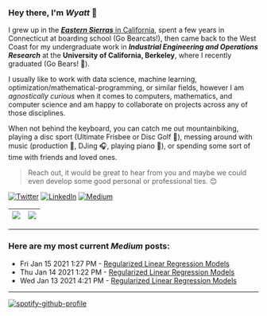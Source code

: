 ### Hey there, I'm ***Wyatt*** 👋

I grew up in the [***Eastern Sierras***  in California](https://goo.gl/maps/LGFQESQJ6krn6SzM6), spent a few years in Connecticut at boarding school (Go Bearcats!), then came back to the West Coast for my undergraduate work in ***Industrial Engineering and Operations Research*** at the **University of California, Berkeley**, where I recently graduated (Go Bears! 🐻).

I usually like to work with data science, machine learning, optimization/mathematical-programming, or similar fields, however I am *agnostically curious* when it comes to computers, mathematics, and computer science and am happy to collaborate on projects across any of those disciplines. 

When not behind the keyboard, you can catch me out mountainbiking, playing a disc sport (Ultimate Frisbee or Disc Golf 🥏), messing around with music (production 🎼, DJing 🎧, playing piano 🎹), or spending some sort of time with friends and loved ones. 

 > Reach out, it would be great to hear from you and maybe we could even develop some good personal or professional ties. 😊

 <p><a href="https://twitter.com/wyattowalsh" target="_blank"><img alt="Twitter" src="https://img.shields.io/badge/twitter-%231DA1F2.svg?&style=for-the-badge&logo=twitter&logoColor=white" /></a> <a href="https://www.linkedin.com/in/wyattowalsh" target="_blank"><img alt="LinkedIn" src="https://img.shields.io/badge/linkedin-%230077B5.svg?&style=for-the-badge&logo=linkedin&logoColor=white" /></a> <a href="https://medium.com/@wyattowalsh" target="_blank"><img alt="Medium" src="https://img.shields.io/badge/medium-%2312100E.svg?&style=for-the-badge&logo=medium&logoColor=white" /></a>
</p>


<!--
**wyattowalsh/wyattowalsh** is a ✨ _special_ ✨ repository because its `README.md` (this file) appears on your GitHub profile.

Here are some ideas to get you started:

- 🔭 I’m currently working on ...
- 🌱 I’m currently learning ...
- 👯 I’m looking to collaborate on ...
- 🤔 I’m looking for help with ...
- 💬 Ask me about ...
- 📫 How to reach me: ...
- 😄 Pronouns: ...
- ⚡ Fun fact: ...
-->
<!--
[![Wyatt's GitHub stats](https://github-readme-stats.vercel.app/api?username=wyattowalsh&count_private=true&show_icons=true&theme=radical&hide_rank=false)](https://github.com/anuraghazra/github-readme-stats) 

[![forthebadge](https://forthebadge.com/images/badges/designed-in-etch-a-sketch.svg)](https://forthebadge.com)

![Wyatts's github stats](https://github-readme-stats.vercel.app/api?username=wyattowalsh&count_private=true&show_icons=true&?theme=solarized-dark&hide=prs,issues,contribs&show_icons=true)

[![Top Langs](https://github-readme-stats.vercel.app/api/top-langs/?username=wyattowalsh&hide=jupyter%20notebook&langs_count=5&layout=compact,html)](https://github.com/anuraghazra/github-readme-stats)
[![Top Langs](https://github-readme-stats.vercel.app/api/top-langs/?username=wyattowalsh)](https://github.com/anuraghazra/github-readme-stats)
spotify 
client id 48033ba31dd9409aa021b081717f87fc
redirect https://localhost
AQAuW45c6C9ffpJDcvIfMVWbNj8knl3vFQH10ssz7iqQtTbXy2Fk0cA-CUbucqGozpwHhItz1OAq_4AlbMGWzJIWCXi5xBK-uacf65sUL278rhawm2ysflptzT9IehrvWzJmZ9b1S6EOm8ncxTBMcAHaS8xQ1HVixxwdYteIZX1OeJT5PdXTr51943Jsdkto

refresh AQB-GhXNHgk9EqV7DfyiG2-Tb5aWbLhf2UUsI34s1Lv9JRcKFIPowF09GtsMOd45bJId68MrStfmhupOUe4z4iCAHrqT5yBROO04qopoa73VgsSljMelzQfrf0IIDNcQRFo
[![Wyatt Walsh Medium](https://github-readme-medium.vercel.app/?username=wyattowalsh&limit=3)](https://medium.com/@omidnikrah)
-->

|![](https://github.com/wyattowalsh/wyattowalsh/blob/main/metrics.svg)|![](https://github.com/wyattowalsh/wyattowalsh/blob/main/metrics.additional.svg)|
|---|---|

---

### Here are my most current ***Medium*** posts:
<!-- BLOG-POST-LIST:START -->
 - Fri Jan 15 2021 1:27 PM - [Regularized Linear Regression Models](https://towardsdatascience.com/regularized-linear-regression-models-dcf5aa662ab9?source=rss-4b12137885d8------2)
 - Thu Jan 14 2021 1:22 PM - [Regularized Linear Regression Models](https://towardsdatascience.com/regularized-linear-regression-models-44572e79a1b5?source=rss-4b12137885d8------2)
 - Wed Jan 13 2021 4:21 PM - [Regularized Linear Regression Models](https://towardsdatascience.com/regularized-linear-regression-models-57bbdce90a8c?source=rss-4b12137885d8------2)<!-- BLOG-POST-LIST:END -->

---

[![spotify-github-profile](https://spotify-github-profile.vercel.app/api/view?uid=122096382&cover_image=true&theme=default)](https://github.com/kittinan/spotify-github-profile)
